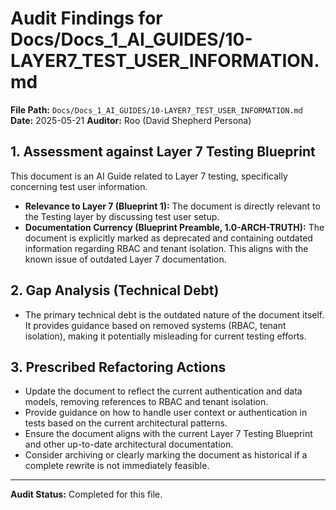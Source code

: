 # Audit Findings for Docs/Docs_1_AI_GUIDES/10-LAYER7_TEST_USER_INFORMATION.md

**File Path:** `Docs/Docs_1_AI_GUIDES/10-LAYER7_TEST_USER_INFORMATION.md`
**Date:** 2025-05-21
**Auditor:** Roo (David Shepherd Persona)

## 1. Assessment against Layer 7 Testing Blueprint

This document is an AI Guide related to Layer 7 testing, specifically concerning test user information.

- **Relevance to Layer 7 (Blueprint 1):** The document is directly relevant to the Testing layer by discussing test user setup.
- **Documentation Currency (Blueprint Preamble, 1.0-ARCH-TRUTH):** The document is explicitly marked as deprecated and containing outdated information regarding RBAC and tenant isolation. This aligns with the known issue of outdated Layer 7 documentation.

## 2. Gap Analysis (Technical Debt)

- The primary technical debt is the outdated nature of the document itself. It provides guidance based on removed systems (RBAC, tenant isolation), making it potentially misleading for current testing efforts.

## 3. Prescribed Refactoring Actions

- Update the document to reflect the current authentication and data models, removing references to RBAC and tenant isolation.
- Provide guidance on how to handle user context or authentication in tests based on the current architectural patterns.
- Ensure the document aligns with the current Layer 7 Testing Blueprint and other up-to-date architectural documentation.
- Consider archiving or clearly marking the document as historical if a complete rewrite is not immediately feasible.

---
**Audit Status:** Completed for this file.